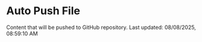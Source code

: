 # Auto Push File

Content that will be pushed to GitHub repository.
Last updated: 08/08/2025, 08:59:10 AM